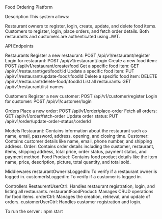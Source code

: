 Food Ordering Platform

Description
This system allows:

Restaurant owners to register, login, create, update, and delete food items.
Customers to register, login, place orders, and fetch order details.
Both restaurants and customers are authenticated using JWT.



API Endpoints

Restaurants
Register a new restaurant: POST /api/v1/restaurant/register
Login for restaurant: POST /api/v1/restaurant/login
Create a new food item: POST /api/v1/restaurant/create/food
Get a specific food item: GET /api/v1/restaurant/get/food/:id
Update a specific food item: PUT /api/v1/restaurant/update-food/:foodId
Delete a specific food item: DELETE /api/v1/restaurant/delete-food/:foodId
List all restaurants: GET /api/v1/restaurant/list-names


Customers
Register a new customer: POST /api/v1/customer/register
Login for customer: POST /api/v1/customer/login


Orders
Place a new order: POST /api/v1/order/place-order
Fetch all orders: GET /api/v1/order/fetch-order
Update order status: PUT /api/v1/order/update-order-status/:orderId


Models
Restaurant: Contains information about the restaurant such as name, email, password, address, opening, and closing time.
Customer: Contains customer details like name, email, phone number, and shipping address.
Order: Contains order details including the customer, restaurant, items, shipping address, total price, order status, payment status, and payment method.
Food Product: Contains food product details like the item name, price, description, picture, total quantity, and total sold.

Middlewares
restaurantOwnerIsLoggedIn: To verify if a restaurant owner is logged in.
customerIsLoggedIn: To verify if a customer is logged in.



Controllers
RestaurentUserCtrl: Handles restaurant registration, login, and listing all restaurants.
restaurantFoodProduct: Manages CRUD operations for food items.
orderCtrl: Manages the creation, retrieval, and update of orders.
customerUserCtrl: Handles customer registration and login.



To run the server :  npm start
